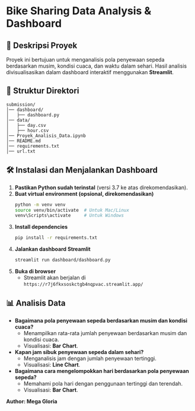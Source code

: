 # Bike Sharing Data Analysis & Dashboard

## 📌 Deskripsi Proyek
Proyek ini bertujuan untuk menganalisis pola penyewaan sepeda berdasarkan musim, kondisi cuaca, dan waktu dalam sehari. Hasil analisis divisualisasikan dalam dashboard interaktif menggunakan **Streamlit**.

## 📂 Struktur Direktori
```
submission/
│── dashboard/
│   ├── dashboard.py
│── data/
│   ├── day.csv
│   ├── hour.csv
│── Proyek_Analisis_Data.ipynb
│── README.md
│── requirements.txt
│── url.txt
```

## 🛠 Instalasi dan Menjalankan Dashboard
1. **Pastikan Python sudah terinstal** (versi 3.7 ke atas direkomendasikan).
2. **Buat virtual environment (opsional, direkomendasikan)**
   ```bash
   python -m venv venv
   source venv/bin/activate  # Untuk Mac/Linux
   venv\Scripts\activate     # Untuk Windows
   ```
3. **Install dependencies**
   ```bash
   pip install -r requirements.txt
   ```
4. **Jalankan dashboard Streamlit**
   ```bash
   streamlit run dashboard/dashboard.py
   ```
5. **Buka di browser**
   - Streamlit akan berjalan di `https://r7j6fkxsoskctgb4nqpvac.streamlit.app/`

## 📊 Analisis Data
- **Bagaimana pola penyewaan sepeda berdasarkan musim dan kondisi cuaca?**
  - Menampilkan rata-rata jumlah penyewaan berdasarkan musim dan kondisi cuaca.
  - Visualisasi: **Bar Chart**.
- **Kapan jam sibuk penyewaan sepeda dalam sehari?**
  - Menganalisis jam dengan jumlah penyewaan tertinggi.
  - Visualisasi: **Line Chart**.
- **Bagaimana cara mengelompokkan hari berdasarkan pola penyewaan sepeda?**
  - Memahami pola hari dengan penggunaan tertinggi dan terendah.
  - Visualisasi: **Bar Chart**.

**Author: Mega Gloria**
